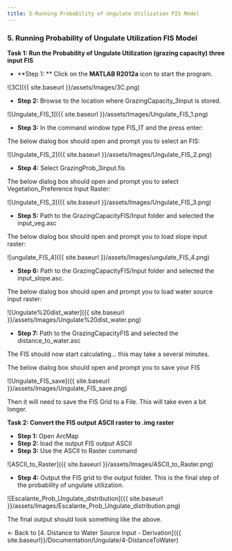 ```yaml
---
title: 5-Running Probability of Ungulate Utilization FIS Model
---
```


### 5. Running Probability of Ungulate Utilization FIS Model

**Task 1: Run the Probability of Ungulate Utilization (grazing capacity) three input FIS**

- **Step 1: ** Click on the **MATLAB R2012a** icon to start the program.

![3C]({{ site.baseurl }}/assets/Images/3C.png)

- **Step 2:** Browse to the location where GrazingCapacity_3input is stored.

![Ungulate_FIS_1]({{ site.baseurl }}/assets/Images/Ungulate_FIS_1.png)

- **Step 3:** In the command window type FIS_IT and the press enter:

The below dialog box should open and prompt you to select an FIS:

![Ungulate_FIS_2]({{ site.baseurl }}/assets/Images/Ungulate_FIS_2.png)

- **Step 4:** Select GrazingProb_3input.fis

The below dialog box should open and prompt you to select Vegetation_Preference Input Raster:

![Ungulate_FIS_3]({{ site.baseurl }}/assets/Images/Ungulate_FIS_3.png)

- **Step 5:** Path to the GrazingCapacityFIS/Input folder and selected the input_veg.asc

The below dialog box should open and prompt you to load slope input raster:

![ungulate_FIS_4]({{ site.baseurl }}/assets/Images/ungulate_FIS_4.png)

- **Step 6:** Path to the  GrazingCapacityFIS/Input folder and selected the input_slope.asc.

The below dialog box should open and prompt you to load water source input raster:

![Ungulate%20dist_water]({{ site.baseurl }}/assets/Images/Ungulate%20dist_water.png)

- **Step 7:** Path to the GrazingCapacityFIS and selected the distance_to_water.asc

The FIS should now start calculating… this may take a several minutes.

The below dialog box should open and prompt you to save your FIS 

![Ungulate_FIS_save]({{ site.baseurl }}/assets/Images/Ungulate_FIS_save.png)

Then it will need to save the FIS Grid to a File.  This will take even a bit longer.



**Task 2: Convert the FIS output ASCII raster to .img raster**

- **Step 1:** Open ArcMap
- **Step 2:** load the output FIS output ASCII
- **Step 3:** Use the ASCII to Raster command

![ASCII_to_Raster]({{ site.baseurl }}/assets/Images/ASCII_to_Raster.png)

- **Step 4:** Output the FIS grid to the output folder.  This is the final step of the probability of ungulate utilization.  

![Escalante_Prob_Ungulate_distribution]({{ site.baseurl }}/assets/Images/Escalante_Prob_Ungulate_distribution.png)

The final output should look something like the above.

← Back to [4. Distance to Water Source Input - Derivation]({{ site.baseurl}}/Documentation/Ungulate/4-DistanceToWater)

